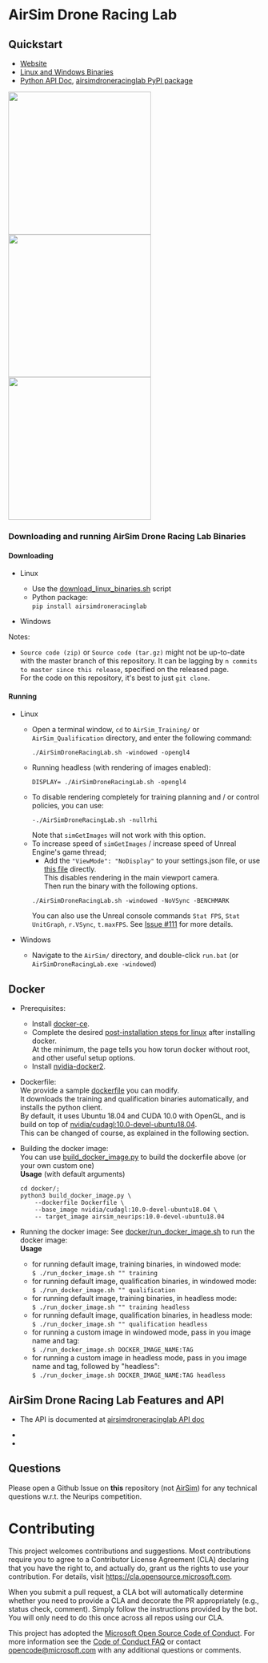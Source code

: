 # AirSim Drone Racing Lab 


## Quickstart
- [Website](https://microsoft.github.io/AirSim-Drone-Racing-Lab/)
- [Linux and Windows Binaries](https://github.com/microsoft/AirSim-Drone-Racing-Lab/releases)
- [Python API Doc](https://microsoft.github.io/AirSim-Drone-Racing-Lab/api.html), [airsimdroneracinglab PyPI package](https://pypi.org/project/airsimdroneracinglab/)

<img src="https://github.com/madratman/airsim_neurips_gifs/blob/master/imgs/neurips_b99_3_drones.gif?raw=true" width="285"> <img src="https://github.com/madratman/airsim_neurips_gifs/blob/master/imgs/neurips_soccer_field_8_drones.gif?raw=true" width="285"> <img src="https://github.com/madratman/airsim_neurips_gifs/blob/master/imgs/neurips_zhangjiajie_4_drones.gif?raw=true" width="285">

### Downloading and running AirSim Drone Racing Lab Binaries
#### Downloading
- Linux
	- Use the [download_linux_binaries.sh](download_linux_binaries.sh) script
    - Python package:   
        `pip install airsimdroneracinglab`
	
- Windows


Notes:
-  `Source code (zip)` or `Source code (tar.gz)` might not be up-to-date with the master branch of this repository. It can be lagging by `n commits to master since this release`, specified on the released page.   
	For the code on this repository, it's best to just `git clone`.  

#### Running
- Linux
	- Open a terminal window, `cd` to `AirSim_Training/` or `AirSim_Qualification` directory, and enter the following command:
		```
		./AirSimDroneRacingLab.sh -windowed -opengl4
		```
	- Running headless (with rendering of images enabled):
		```
		DISPLAY= ./AirSimDroneRacingLab.sh -opengl4
		```
	- To disable rendering completely for training planning and / or control policies, you can use:
		```
		-./AirSimDroneRacingLab.sh -nullrhi
		```
		Note that `simGetImages` will not work with this option. 
	- To increase speed of `simGetImages` / increase speed of Unreal Engine's game thread;
		- Add the `"ViewMode": "NoDisplay"` to your settings.json file, or use [this file](https://gist.github.com/madratman/5fadbb08f65e9c0187ccc1f5090fc086) directly.   
		This disables rendering in the main viewport camera.   
		Then run the binary with the following options.  
		```
		./AirSimDroneRacingLab.sh -windowed -NoVSync -BENCHMARK
		```
		You can also use the Unreal console commands `Stat FPS`, `Stat UnitGraph`, `r.VSync`, `t.maxFPS`. See [Issue #111](https://github.com/microsoft/AirSim-Drone-Racing-Lab/issues/111) for more details. 

- Windows
	- Navigate to the `AirSim/` directory, and double-click `run.bat` (or `AirSimDroneRacingLab.exe -windowed`)

## Docker
- Prerequisites:
	- Install [docker-ce](https://docs.docker.com/install/linux/docker-ce/ubuntu/). 
	- Complete the desired [post-installation steps for linux](https://docs.docker.com/install/linux/linux-postinstall/) after installing docker.    
	At the minimum, the page tells you how torun docker without root, and other useful setup options. 
	- Install [nvidia-docker2](https://github.com/NVIDIA/nvidia-docker/wiki/Installation-(version-2.0)). 

- Dockerfile:   
	We provide a sample [dockerfile](docker/Dockerfile) you can modify.   
	It downloads the training and qualification binaries automatically, and installs the python client.   
	By default, it uses Ubuntu 18.04 and CUDA 10.0 with OpenGL, and is build on top of [nvidia/cudagl:10.0-devel-ubuntu18.04](https://hub.docker.com/r/nvidia/cudagl).    
	This can be changed of course, as explained in the following section. 

- Building the docker image:    
	You can use [build_docker_image.py](docker/build_docker_image.py) to build the dockerfile above (or your own custom one)    
	**Usage** (with default arguments)
	```shell
	cd docker/;
	python3 build_docker_image.py \
		--dockerfile Dockerfile \
		--base_image nvidia/cudagl:10.0-devel-ubuntu18.04 \
		-- target_image airsim_neurips:10.0-devel-ubuntu18.04
	```
- Running the docker image:
	See [docker/run_docker_image.sh](docker/run_docker_image.sh) to run the docker image:   
	**Usage**
	- for running default image, training binaries, in windowed mode:    
	    `$ ./run_docker_image.sh "" training` 
	- for running default image, qualification binaries, in windowed mode:    
	    `$ ./run_docker_image.sh "" qualification` 
	- for running default image, training binaries, in headless mode:    
	    `$ ./run_docker_image.sh "" training headless`
	- for running default image, qualification binaries, in headless mode:    
	    `$ ./run_docker_image.sh "" qualification headless`
	- for running a custom image in windowed mode, pass in you image name and tag:    
	    `$ ./run_docker_image.sh DOCKER_IMAGE_NAME:TAG`
	- for running a custom image in headless mode, pass in you image name and tag, followed by "headless":    
	     `$ ./run_docker_image.sh DOCKER_IMAGE_NAME:TAG headless`

## AirSim Drone Racing Lab Features and API
- The API is documented at [airsimdroneracinglab API doc](https://microsoft.github.io/AirSim-Drone-Racing-Lab/api.html)

- 

- 
    
## Questions
Please open a Github Issue on **this** repository (not [AirSim](https://github.com/microsoft/AirSim)) for any technical questions w.r.t. the Neurips competition. 


# Contributing

This project welcomes contributions and suggestions.  Most contributions require you to agree to a
Contributor License Agreement (CLA) declaring that you have the right to, and actually do, grant us
the rights to use your contribution. For details, visit https://cla.opensource.microsoft.com.

When you submit a pull request, a CLA bot will automatically determine whether you need to provide
a CLA and decorate the PR appropriately (e.g., status check, comment). Simply follow the instructions
provided by the bot. You will only need to do this once across all repos using our CLA.

This project has adopted the [Microsoft Open Source Code of Conduct](https://opensource.microsoft.com/codeofconduct/).
For more information see the [Code of Conduct FAQ](https://opensource.microsoft.com/codeofconduct/faq/) or
contact [opencode@microsoft.com](mailto:opencode@microsoft.com) with any additional questions or comments.
